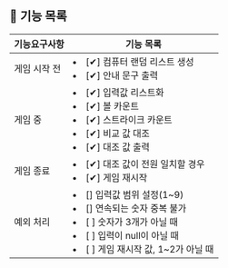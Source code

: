 ## 🚀 기능 목록

| 기능요구사항  | 기능 목록                                                                                                                                              |    
|---------|----------------------------------------------------------------------------------------------------------------------------------------------------|
| 게임 시작 전 | <li> [✔] 컴퓨터 랜덤 리스트 생성 </li> <li> [✔] 안내 문구 출력 </li>                                                                                               |
| 게임 중    | <li> [✔] 입력값 리스트화</li>  <li> [✔] 볼 카운트</li>  <li> [✔] 스트라이크 카운트</li> <li> [✔] 비교 값 대조</li>  <li> [✔] 대조 값 출력</li>                                  |
| 게임 종료   | <li> [✔] 대조 값이 전원 일치할 경우</li><li> [✔] 게임 재시작</li>                                                                                                  |
| 예외 처리   | <li> [] 입력값 범위 설정(1~9)</li><li> [] 연속되는 숫자 중복 불가</li> <li> [ ] 숫자가 3개가 아닐 때</li>   <li> [ ] 입력이 null이 아닐 때</li>  <li> [ ] 게임 재시작 값, 1~2가 아닐 때</li> |

